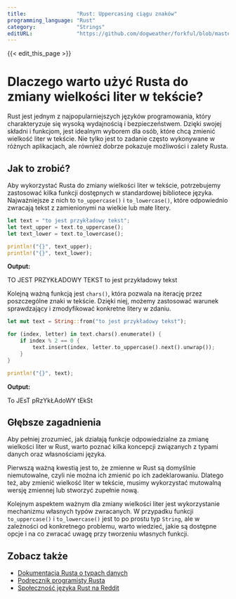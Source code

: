 ```yaml
---
title:                "Rust: Uppercasing ciągu znaków"
programming_language: "Rust"
category:             "Strings"
editURL:              "https://github.com/dogweather/forkful/blob/master/content/pl/rust/capitalizing-a-string.md"
---
```


{{< edit_this_page >}}

# Dlaczego warto użyć Rusta do zmiany wielkości liter w tekście?

Rust jest jednym z najpopularniejszych języków programowania, który charakteryzuje się wysoką wydajnością i bezpieczeństwem. Dzięki swojej składni i funkcjom, jest idealnym wyborem dla osób, które chcą zmienić wielkość liter w tekście. Nie tylko jest to zadanie często wykonywane w różnych aplikacjach, ale również dobrze pokazuje możliwości i zalety Rusta.

## Jak to zrobić?

Aby wykorzystać Rusta do zmiany wielkości liter w tekście, potrzebujemy zastosować kilka funkcji dostępnych w standardowej bibliotece języka. Najważniejsze z nich to `to_uppercase()` i `to_lowercase()`, które odpowiednio zwracają tekst z zamienionymi na wielkie lub małe litery.

```Rust
let text = "to jest przykładowy tekst";
let text_upper = text.to_uppercase();
let text_lower = text.to_lowercase();

println!("{}", text_upper);
println!("{}", text_lower);
```

**Output:**

TO JEST PRZYKŁADOWY TEKST
to jest przykładowy tekst

Kolejną ważną funkcją jest `chars()`, która pozwala na iterację przez poszczególne znaki w tekście. Dzięki niej, możemy zastosować warunek sprawdzający i zmodyfikować konkretne litery w zdaniu.

```Rust
let mut text = String::from("to jest przykładowy tekst");

for (index, letter) in text.chars().enumerate() {
    if index % 2 == 0 {
        text.insert(index, letter.to_uppercase().next().unwrap());
    }
}

println!("{}", text);
```

**Output:**

To JEsT pRzYkŁAdoWY tEkSt

## Głębsze zagadnienia

Aby pełniej zrozumieć, jak działają funkcje odpowiedzialne za zmianę wielkości liter w Rust, warto poznać kilka koncepcji związanych z typami danych oraz własnościami języka.

Pierwszą ważną kwestią jest to, że zmienne w Rust są domyślnie niemutowalne, czyli nie można ich zmienić po ich zadeklarowaniu. Dlatego też, aby zmienić wielkość liter w tekście, musimy wykorzystać mutowalną wersję zmiennej lub stworzyć zupełnie nową.

Kolejnym aspektem ważnym dla zmiany wielkości liter jest wykorzystanie mechanizmu własnych typów zwracanych. W przypadku funkcji `to_uppercase()` i `to_lowercase()` jest to po prostu typ `String`, ale w zależności od konkretnego problemu, warto wiedzieć, jakie są dostępne opcje i na co zwracać uwagę przy tworzeniu własnych funkcji.

## Zobacz także

- [Dokumentacja Rusta o typach danych](https://doc.rust-lang.org/book/ch03-02-data-types.html)
- [Podręcznik programisty Rusta](https://doc.rust-lang.org/stable/rust-by-example/index.html)
- [Społeczność języka Rust na Reddit](https://www.reddit.com/r/rust/)